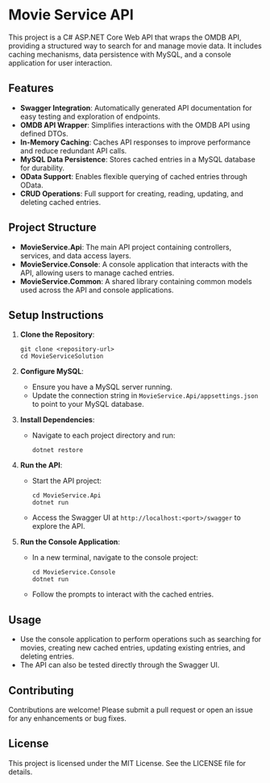 # Movie Service API

This project is a C# ASP.NET Core Web API that wraps the OMDB API, providing a structured way to search for and manage movie data. It includes caching mechanisms, data persistence with MySQL, and a console application for user interaction.

## Features

- **Swagger Integration**: Automatically generated API documentation for easy testing and exploration of endpoints.
- **OMDB API Wrapper**: Simplifies interactions with the OMDB API using defined DTOs.
- **In-Memory Caching**: Caches API responses to improve performance and reduce redundant API calls.
- **MySQL Data Persistence**: Stores cached entries in a MySQL database for durability.
- **OData Support**: Enables flexible querying of cached entries through OData.
- **CRUD Operations**: Full support for creating, reading, updating, and deleting cached entries.

## Project Structure

- **MovieService.Api**: The main API project containing controllers, services, and data access layers.
- **MovieService.Console**: A console application that interacts with the API, allowing users to manage cached entries.
- **MovieService.Common**: A shared library containing common models used across the API and console applications.

## Setup Instructions

1. **Clone the Repository**:
   ```
   git clone <repository-url>
   cd MovieServiceSolution
   ```

2. **Configure MySQL**:
   - Ensure you have a MySQL server running.
   - Update the connection string in `MovieService.Api/appsettings.json` to point to your MySQL database.

3. **Install Dependencies**:
   - Navigate to each project directory and run:
     ```
     dotnet restore
     ```

4. **Run the API**:
   - Start the API project:
     ```
     cd MovieService.Api
     dotnet run
     ```
   - Access the Swagger UI at `http://localhost:<port>/swagger` to explore the API.

5. **Run the Console Application**:
   - In a new terminal, navigate to the console project:
     ```
     cd MovieService.Console
     dotnet run
     ```
   - Follow the prompts to interact with the cached entries.

## Usage

- Use the console application to perform operations such as searching for movies, creating new cached entries, updating existing entries, and deleting entries.
- The API can also be tested directly through the Swagger UI.

## Contributing

Contributions are welcome! Please submit a pull request or open an issue for any enhancements or bug fixes.

## License

This project is licensed under the MIT License. See the LICENSE file for details.